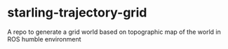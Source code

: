 # starling-trajectory-grid
A repo to generate a grid world based on topographic map of the world in ROS humble environment 
